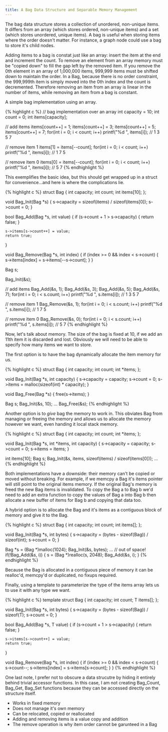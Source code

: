 ```yaml
---
title: A Bag Data Structure and Separable Memory Management
---
```


The bag data structure stores a collection of unordered, non-unique items.  It differs from an array (which stores ordered, non-unique items) and a set (which stores unordered, unique items).  A bag is useful when storing items where the order doesn't matter.  For instance, a graph node could use a bag to store it's child nodes.

Adding items to a bag is constat just like an array: insert the item at the end and increment the count.  To remove an element from an array memory must be "copied down" to fill the gap left by the removed item.  If you remove the 0th element in an array of 1,000,000 items, 999,999 items must be shifted down to maintain the order.  In a Bag, because there is no order constraint, the 999,999th item is simply moved into the 0th index and the count is decremented.  Therefore removing an item from an array is linear in the number of items, while removing an item from a bag is constant.

A simple bag implementation using an array.

{% highlight c %}
// bag implementation over an array
int capacity = 10;
int count = 0;
int items[capacity];

// add items
items[count++] = 1;
items[count++] = 3;
items[count++] = 5;
items[count++] = 7;
for(int i = 0; i < count; i++)
    printf("%d ", items[i]);
// 1 3 5 7

// remove item 1
items[1] = items[--count];
for(int i = 0; i < count; i++)
    printf("%d ", items[i]);
// 1 7 5

// remove item 0
items[0] = items[--count];
for(int i = 0; i < count; i++)
    printf("%d ", items[i]);
// 5 7
{% endhighlight %}

This exemplifies the basic idea, but this should get wrapped up in a struct for convenience...and here is where the complications lie.

{% highlight c %}
struct Bag {
    int capacity;
    int count;
    int items[10];
};

void Bag_Init(Bag *s)
{
    s->capacity = sizeof(items) / sizeof(items[0]);
    s->count = 0;
}

bool Bag_Add(Bag *s, int value)
{
    if (s->count + 1 > s->capacity) {
        return false;
    }

    s->items[s->count++] = value;
    return true;
}

void Bag_Remove(Bag *s, int index)
{
    if (index >= 0 && index < s->count) {
        s->items[index] = s->items[--s->count];
    }
}


Bag s;

Bag_Init(&s);

// add items
Bag_Add(&s, 1);
Bag_Add(&s, 3);
Bag_Add(&s, 5);
Bag_Add(&s, 7);
for(int i = 0; i < s.count; i++)
    printf("%d ", s.items[i]);
// 1 3 5 7

// remove item 1
Bag_Remove(&s, 1);
for(int i = 0; i < s.count; i++)
    printf("%d ", s.items[i]);
// 1 7 5

// remove item 0
Bag_Remove(&s, 0);
for(int i = 0; i < s.count; i++)
    printf("%d ", s.items[i]);
// 5 7
{% endhighlight %}


Now, let's talk about memory.  The size of the bag is fixed at 10, if we add an 11th item it is discarded and lost.  Obviously we will need to be able to specify how many items we want to store.

The first option is to have the bag dynamically allocate the item memory for us.

{% highlight c %}
struct Bag {
    int capacity;
    int count;
    int *items;
};

void Bag_Init(Bag *s, int capacity)
{
    s->capacity = capacity;
    s->count = 0;
    s->items = malloc(sizeof(int) * capacity);
}

void Bag_Free(Bag *s)
{
    free(s->items);
}

Bag s;
Bag_Init(&s, 10);
...
Bag_Free(&s);
{% endhighlight %}

Another option is to _give_ bag the memory to work in.  This obviates Bag from managing or freeing the memory and allows us to allocate the memory however we want, even handing it local stack memory.

{% highlight c %}
struct Bag {
    int capacity;
    int count;
    int *items;
};

void Bag_Init(Bag *s, int *items, int capacity)
{
    s->capacity = capacity;
    s->count = 0;
    s->items = items;
}

int items[10];
Bag s;
Bag_Init(&s, items, sizeof(items) / sizeof(items[0]));
...
{% endhighlight %}

Both implementations have a downside: their memory can't be copied or moved without breaking.  For example, if we memcpy a Bag it's items pointer will still point to the original items memory.  If the original Bag's memory is freed the new Bag items is invalidated.  To copy the Bag a to Bag b we'd need to add an extra function to copy the values of Bag a into Bag b then allocate a new buffer of items for Bag b and copying that data too.

A hybrid option is to allocate the Bag and it's items as a contiguous block of memory and give it to the Bag.

{% highlight c %}
struct Bag {
    int capacity;
    int count;
    int items[];
};

void Bag_Init(Bag *s, int bytes)
{
    s->capacity = (bytes - sizeof(Bag)) / sizeof(int);
    s->count = 0;
}

Bag *s = (Bag *)malloc(1024);
Bag_Init(&s, bytes);
...
// out of space!
if(!Bag_Add(&s, i)) {
    s = (Bag *)realloc(s, 2048);
    Bag_Add(&s, i);
}
{% endhighlight %}

Because the Bag is allocated in a contiguous piece of memory it can be realloc'd, memcpy'd or duplicated, no fixups required.

Finally, using a template to parameterize the type of the items array lets us to use it with any type we want.

{% highlight c %}
template<typename T>
struct Bag {
    int capacity;
    int count;
    T items[];
};

void Bag_Init(Bag<T> *s, int bytes)
{
    s->capacity = (bytes - sizeof(Bag<T>)) / sizeof(T);
    s->count = 0;
}

bool Bag_Add(Bag<T> *s, T value)
{
    if (s->count + 1 > s->capacity) {
        return false;
    }

    s->items[s->count++] = value;
    return true;
}

void Bag_Remove(Bag<T> *s, int index)
{
    if (index >= 0 && index < s->count) {
        s->count--;
        s->items[index] = s->items[s->count];
    }
}
{% endhighlight %}

One last note, I prefer not to obscure a data strucutre by hiding it entirely behind trivial accessor functions.  In this case, I am not creating Bag_Count, Bag_Get, Bag_Set functions because they can be accessed directly on the structure itself.

- Works in fixed memory
- Does not manage it's own memory
- Can be relocated, copied or reallocated
- Adding and removing items is a value copy and addition 
- The remove operation is why item order cannot be garunteed in a Bag
